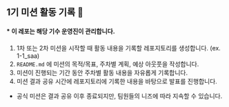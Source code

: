 ## 1기 미션 활동 기록 📝

#### * 이 레포는 해당 기수 운영진이 관리합니다.

1. 1차 또는 2차 미션을 시작할 때 활동 내용을 기록할 레포지토리를 생성합니다. (ex. 1-1_saa)
2. `README.md` 에 미션의 목적/목표, 주차별 계획, 예상 아웃풋을 작성합니다.
3. 미션이 진행되는 기간 동안 주차별 활동 내용을 자유롭게 기록합니다.
4. 미션 결과 공유 시간에 레포지토리에 기록한 내용을 바탕으로 발표를 진행합니다.

* 공식 미션은 결과 공유 이후 종료되지만, 팀원들의 니즈에 따라 지속할 수 있습니다.
